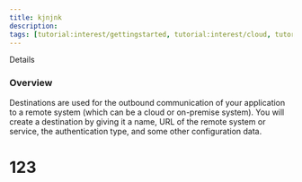 ```yaml
---
title: kjnjnk
description: 
tags: [tutorial:interest/gettingstarted, tutorial:interest/cloud, tutorial:product/hcp, tutorial:technology/java, 123]
---
```


 Details

### Overview
Destinations are used for the outbound communication of your application to a remote system (which can be a cloud or on-premise system). You will create a destination by giving it a name, URL of the remote system or service, the authentication type, and some other configuration data.
# 123
